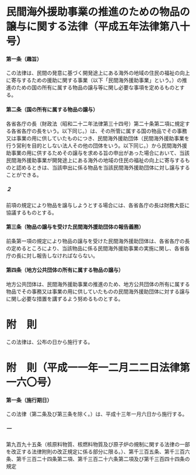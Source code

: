 # 民間海外援助事業の推進のための物品の譲与に関する法律（平成五年法律第八十号）
#### 第一条（趣旨）
この法律は、民間の発意に基づく開発途上にある海外の地域の住民の福祉の向上に寄与するための援助に関する事業（以下「民間海外援助事業」という。）の推進のための国の所有に属する物品の譲与等に関し必要な事項を定めるものとする。
#### 第二条（国の所有に属する物品の譲与）
各省各庁の長（財政法（昭和二十二年法律第三十四号）第二十条第二項に規定する各省各庁の長をいう。以下同じ。）は、その所管に属する国の物品でその事務又は事業の用に供していたものにつき、民間海外援助団体（民間海外援助事業を行う営利を目的としない法人その他の団体をいう。以下同じ。）から民間海外援助事業の用に供するためその譲与を求める旨の申出があった場合において、当該民間海外援助事業が開発途上にある海外の地域の住民の福祉の向上に寄与するものと認めるときは、当該申出に係る物品を当該民間海外援助団体に対し譲与することができる。
##### ２
前項の規定により物品を譲与しようとする場合には、各省各庁の長は財務大臣に協議するものとする。
#### 第三条（物品の譲与を受けた民間海外援助団体の報告義務）
前条第一項の規定により物品の譲与を受けた民間海外援助団体は、各省各庁の長の定めるところにより、当該物品に係る民間海外援助事業の実施に関し、各省各庁の長に対し報告しなければならない。
#### 第四条（地方公共団体の所有に属する物品の譲与）
地方公共団体は、民間海外援助事業の推進のため、地方公共団体の所有に属する物品でその事務又は事業の用に供していたものの民間海外援助団体に対する譲与に関し必要な措置を講ずるよう努めるものとする。
# 附　則
この法律は、公布の日から施行する。
# 附　則（平成一一年一二月二二日法律第一六〇号）
#### 第一条（施行期日）
この法律（第二条及び第三条を除く。）は、平成十三年一月六日から施行する。
##### 一
第九百九十五条（核原料物質、核燃料物質及び原子炉の規制に関する法律の一部を改正する法律附則の改正規定に係る部分に限る。）、第千三百五条、第千三百六条、第千三百二十四条第二項、第千三百二十六条第二項及び第千三百四十四条の規定
